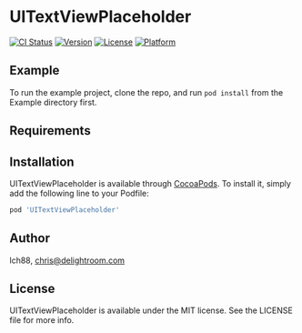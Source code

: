 # UITextViewPlaceholder

[![CI Status](https://img.shields.io/travis/lch88/UITextViewPlaceholder.svg?style=flat)](https://travis-ci.org/lch88/UITextViewPlaceholder)
[![Version](https://img.shields.io/cocoapods/v/UITextViewPlaceholder.svg?style=flat)](https://cocoapods.org/pods/UITextViewPlaceholder)
[![License](https://img.shields.io/cocoapods/l/UITextViewPlaceholder.svg?style=flat)](https://cocoapods.org/pods/UITextViewPlaceholder)
[![Platform](https://img.shields.io/cocoapods/p/UITextViewPlaceholder.svg?style=flat)](https://cocoapods.org/pods/UITextViewPlaceholder)

## Example

To run the example project, clone the repo, and run `pod install` from the Example directory first.

## Requirements

## Installation

UITextViewPlaceholder is available through [CocoaPods](https://cocoapods.org). To install
it, simply add the following line to your Podfile:

```ruby
pod 'UITextViewPlaceholder'
```

## Author

lch88, chris@delightroom.com

## License

UITextViewPlaceholder is available under the MIT license. See the LICENSE file for more info.
